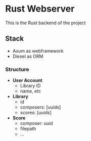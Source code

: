 # Rust Webserver
This is the Rust backend of the project

## Stack
- Axum as webframework
- Diesel as ORM

### Structure
- **User Account**
  - Library ID
  - name, etc
- **Library**
  - id
  - composers: [uuids]
  - scores: [uuids]
- **Score**
  - composer: uuid
  - filepath
  - ...
